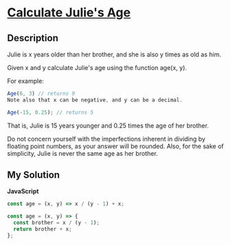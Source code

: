 # [Calculate Julie's Age](https://www.codewars.com/kata/558445a88826e1376b000011)

## Description

Julie is x years older than her brother, and she is also y times as old as him.

Given x and y calculate Julie's age using the function age(x, y).

For example:

```js
Age(6, 3) // returns 9
Note also that x can be negative, and y can be a decimal.
```

```js
Age(-15, 0.25); // returns 5
```

That is, Julie is 15 years younger and 0.25 times the age of her brother.

Do not concern yourself with the imperfections inherent in dividing by floating point numbers, as your answer will be rounded. Also, for the sake of simplicity, Julie is never the same age as her brother.

## My Solution

**JavaScript**

```js
const age = (x, y) => x / (y - 1) + x;
```

```js
const age = (x, y) => {
  const brother = x / (y - 1);
  return brother + x;
};
```
